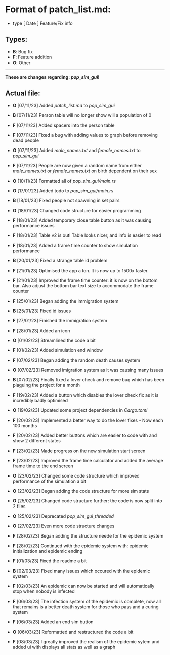 # **Format of patch_list.md:**

- type [ Date ] Feature/Fix info

## **Types:**

- **B**: Bug fix
- **F**: Feature addition
- **O**: Other

---
**These are changes regarding: *pop_sim_gui*!**

## **Actual file:**

- **O** [07/11/23] Added *patch_list.md* to *pop_sim_gui*
- **B** [07/11/23] Person table will no longer show will a population of 0
- **F** [07/11/23] Added spacers into the person table
- **F** [07/11/23] Fixed a bug with adding values to graph before removing dead people
- **O** [07/11/23] Added *male_names.txt* and *female_names.txt* to *pop_sim_gui*
- **F** [07/11/23] People are now given a random name from either *male_names.txt* or *female_names.txt* on birth dependent on their sex
- **O** [10/11/23] Formatted all of *pop_sim_gui/main.rs*
- **O** [17/01/23] Added todo to *pop_sim_gui/main.rs*
- **B** [18/01/23] Fixed people not spawning in set pairs
- **O** [18/01/23] Changed code structure for easier programming
- **F** [18/01/23] Added temporary close table button as it was causing performance issues
- **F** [18/01/23] Table v2 is out! Table looks nicer, and info is easier to read
- **F** [18/01/23] Added a frame time counter to show simulation performance
- **B** [20/01/23] Fixed a strange table id problem
- **F** [21/01/23] Optimised the app a ton. It is now up to 1500x faster.
- **F** [21/01/23] Improved the frame time counter: it is now on the bottom bar. Also adjust the bottom bar text size to accommodate the frame counter

- **F** [25/01/23] Began adding the immigration system
- **B** [25/01/23] Fixed id issues
- **F** [27/01/23] Finished the immigration system
- **F** [28/01/23] Added an icon
- **O** [01/02/23] Streamlined the code a bit
- **F** [01/02/23] Added simulation end window
- **F** [07/02/23] Began adding the random death causes system
- **O** [07/02/23] Removed imigration system as it was causing many issues
- **B** [07/02/23] Finally fixed a lover check and remove bug which has been plaguing the project for a month

- **F** [19/02/23] Added a button which disables the lover check fix as it is incredibly badly optimised
- **O** [19/02/23] Updated some project dependencies in *Cargo.toml*
- **F** [20/02/23] Implemented a better way to do the lover fixes - Now each 100 months
- **F** [20/02/23] Added better buttons which are easier to code with and show 2 different states
- **F** [23/02/23] Made progress on the new simulation start screen
- **F** [23/02/23] Improved the frame time calculator and added the average frame time to the end screen
- **O** [23/02/23] Changed some code structure which improved performance of the simulation a bit
- **O** [23/02/23] Began adding the code structure for more sim stats
- **O** [25/02/23] Changed code structure further: the code is now split into 2 files
- **O** [25/02/23] Deprecated *pop_sim_gui_threaded*
- **O** [27/02/23] Even more code structure changes
- **F** [28/02/23] Began adding the structure neede for the epidemic system
- **F** [28/02/23] Continued with the epidemic system with: epidemic initialization and epidemic ending
- **F** [01/03/23] Fixed the readme a bit
- **B** [02/03/23] Fixed many issues which occured with the epidemic system
- **F** [02/03/23] An epidemic can now be started and will automatically stop when nobody is infected
- **F** [06/03/23] The infection system of the epidemic is complete, now all that remains is a better death system for those who pass and a curing system
- **F** [06/03/23] Added an end sim button
- **O** [06/03/23] Reformatted and restructured the code a bit
- **F** [08/03/23] I greatly improved the realism of the epidemic sytem and added ui with displays all stats as well as a graph
